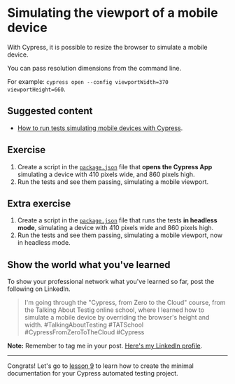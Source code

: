 # Simulating the viewport of a mobile device

With Cypress, it is possible to resize the browser to simulate a mobile device.

You can pass resolution dimensions from the command line.

For example: `cypress open --config viewportWidth=370 viewportHeight=660`.

## Suggested content

- [How to run tests simulating mobile devices with Cypress](https://dev.to/walmyrlimaesilv/how-to-run-tests-simulating-mobile-devices-with-cypress-9kj).

## Exercise

1. Create a script in the [`package.json`](../package.json) file that **opens the Cypress App** simulating a device with 410 pixels wide, and 860 pixels high.
2. Run the tests and see them passing, simulating a mobile viewport.

## Extra exercise

1. Create a script in the [`package.json`](../package.json) file that runs the tests **in headless mode**, simulating a device with 410 pixels wide and 860 pixels high.
2. Run the tests and see them passing, simulating a mobile viewport, now in headless mode.

## Show the world what you've learned

To show your professional network what you've learned so far, post the following on LinkedIn.

> I'm going through the "Cypress, from Zero to the Cloud" course, from the Talking About Testig online school, where I learned how to simulate a mobile device by overriding the browser's height and width. #TalkingAboutTesting #TATSchool #CypressFromZeroToTheCloud #Cypress

**Note:** Remember to tag me in your post. [Here's my LinkedIn profile](https://www.linkedin.com/in/walmyr-lima-e-silva-filho).

___

Congrats! Let's go to [lesson 9](./09.md) to learn how to create the minimal documentation for your Cypress automated testing project.
